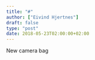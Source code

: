 ```yaml
---
title: "#"
author: ["Eivind Hjertnes"]
draft: false
type: "post"
date: 2018-05-23T02:00:00+02:00
---
```


New camera bag
